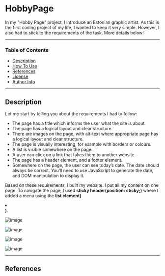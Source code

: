 # HobbyPage

In my "Hobby Page" project, I introduce an Estonian graphic artist. As this is the first coding project of my life, I wanted to keep it very simple. However, I also had to stick to the requirements of the task. More details below!

___

### Table of Contents

- [Description](#description)
- [How To Use](#how-to-use)
- [References](#references)
- [License](#license)
- [Author Info](#author-info)

---

## Description

Let me start by telling you about the requirements I had to follow:

* The page has a title which informs the user what the site is about.
* The page has a logical layout and clear structure.
* There are images on the page, with alt-text where appropriate page has a logical layout and clear structure.
* The page is visually interesting, for example with borders or colours.
* A list is visible somewhere on the page.
* A user can click on a link that takes them to another website.
* The page has a header element, and a footer element.
* Somewhere on the page, the user can see today’s date. The date should always be correct. You’ll need to use JavaScript to generate the date, and DOM manipulation to display it.

Based on these requirements, I built my website. I put all my content on one page. To navigate the page, I used **sticky header(position: sticky;)** where I added a menu using the **list element(<li></li>)**. 



![image](https://user-images.githubusercontent.com/117119598/222925017-92e005e6-e020-4565-8363-e36336c28df6.png)


![image](https://user-images.githubusercontent.com/117119598/222925253-dff33459-4a9d-4174-b0a6-0343b1803478.png)


![image](https://user-images.githubusercontent.com/117119598/222925266-eda90ca7-a684-4bb7-ad42-e3c0730a2e6a.png)


![image](https://user-images.githubusercontent.com/117119598/222925300-2d7ffcbc-0c0d-4c4a-8d65-abe48e53b245.png)



---

## References

